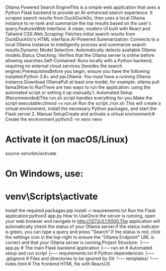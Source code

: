 Ollama Powered Search EngineThis is a simple web application that uses a Python Flask backend to provide an AI-enhanced search experience. It scrapes search results from DuckDuckGo, then uses a local Ollama instance to re-rank and summarize the top results based on the user's query.FeaturesWeb Interface: A clean, modern UI built with React and Tailwind CSS.Web Scraping: Fetches initial search results from DuckDuckGo's HTML interface.AI-Powered Summarization: Connects to a local Ollama instance to intelligently process and summarize search results.Dynamic Model Selection: Automatically detects available Ollama models.Status Checking: Verifies that the Ollama server is online before allowing searches.Self-Contained: Runs locally with a Python backend, requiring no external cloud services (besides the search engine).PrerequisitesBefore you begin, ensure you have the following installed:Python 3.8+ and pip.Ollama: You must have a running Ollama instance.Download OllamaPull at least one model, for example: ollama pull llama3How to RunThere are two ways to run the application: using the automated script or setting it up manually.1. Automated Setup (Recommended)The run.sh script handles everything for you.Make the script executable:chmod +x run.sh
Run the script:./run.sh
This will create a virtual environment, install the necessary Python packages, and start the Flask server.2. Manual SetupCreate and activate a virtual environment:# Create the environment
python3 -m venv venv

# Activate it (on macOS/Linux)
source venv/bin/activate

# On Windows, use:
# venv\Scripts\activate
Install the required packages:pip install -r requirements.txt
Run the Flask application:python3 app.py
How to UseOnce the server is running, open your web browser and navigate to http://127.0.0.1:5000.The application will automatically check the status of your Ollama server.If the status indicator is green, you can type a query and press "Search".If the status is red, click the settings icon in the top-right to ensure the "Ollama Endpoint" URL is correct and that your Ollama server is running.Project Structure.
├── app.py              # The main Flask backend application
├── run.sh              # Automated setup and run script
├── requirements.txt    # Python dependencies
├── .gitignore          # Files and directories to be ignored by Git
└── templates/
    └── index.html      # The frontend HTML file with React/JS
